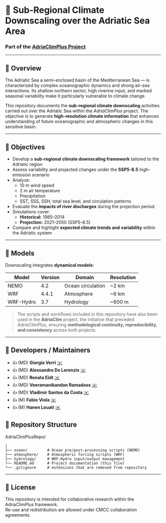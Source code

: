 # 🌊 Sub-Regional Climate Downscaling over the Adriatic Sea Area

### Part of the [AdriaClimPlus Project](https://www.cmcc.it/projects/adriaclimplus)

---

## 📖 Overview
The Adriatic Sea  a semi-enclosed basin of the Mediterranean Sea — is characterized by complex oceanographic dynamics and strong air–sea interactions. Its shallow northern sector, high riverine input, and marked seasonal variability make it particularly vulnerable to climate change.

This repository documents the **sub-regional climate downscaling** activities carried out over the Adriatic Sea within the *AdriaClimPlus* project. The objective is to generate **high-resolution climate information** that enhances understanding of future oceanographic and atmospheric changes in this sensitive basin.

---

## 🎯 Objectives
- Develop a **sub-regional climate downscaling framework** tailored to the Adriatic region  
- Assess variability and projected changes under the **SSP5-8.5** high-emission scenario  
- Analyze:
  - 10 m wind speed  
  - 2 m air temperature  
  - Precipitation  
  - SST, SSS, SSH, total sea level, and circulation patterns  
- Evaluate the **impacts of river discharges** during the projection period
- Simulations cover:
  - **Historical:** 1985–2014  
  - **Projection:** 2021–2050 (SSP5–8.5)
- Compare and highlight **expected climate trends and variability** within the Adriatic system  

---
## 🧩 Models
Downscaling integrates **dynamical models**:

| Model | Version | Domain | Resolution |
|--------|----------|---------|-------------|
| NEMO | 4.2 | Ocean circulation | ~2 km |
| WRF | 4.4.1 | Atmosphere | ~6 km |
| WRF-Hydro | 3.7 | Hydrology | ~600 m |
> The scripts and workflows included in this repository have also been used in the **AdriaClim** project, the initiative that preceded *AdriaClimPlus*, ensuring **methodological continuity, reproducibility, and consistency** across both projects.


---

## 👥 Developers / Maintainers

- 👍 (MD) **Giorgia Verri** [✉️](mailto:giorgia.verri@cmcc.it) 
- 👍 (MD) **Alessandro De Lorenzis** [✉️](mailto:alessandro.delorenzis@cmcc.it) 
- 👍 (MD) **Renata Eidt** [✉️](mailto:renata.eidt@cmcc.it) 
- 👍 (MD) **Veeramanikandan Ramadoss** [✉️](mailto:veeramanikandan.ramadoss@cmcc.it) 
- 👍 (MD) **Vladimir Santos da Costa** [✉️](mailto:vladimir.santosdacosta@cmcc.it)
- 👍 (M) **Fabio Viola** [✉️](mailto:fabio.viola@cmcc.it)  
- 👍 (M) **Hanen Louati** [✉️](mailto:hanen.louati@cmcc.it)
  
## 📁 Repository Structure

AdriaClimPlusRepo/
```
│
├── ocean/         # Ocean pre/post-processing scripts (NEMO)
├── atmosphere/    # Atmospheric forcing scripts (WRF)
├── hydrology/     # WRF-Hydro input/output management
└── README.md      # Project documentation (this file)
└── .gitignore     # extensions that are removed from repository 
```

---


## 📜 License
This repository is intended for collaborative research within the AdriaClimPlus framework.  
Re-use and redistribution are allowed under CMCC collaboration agreements.

